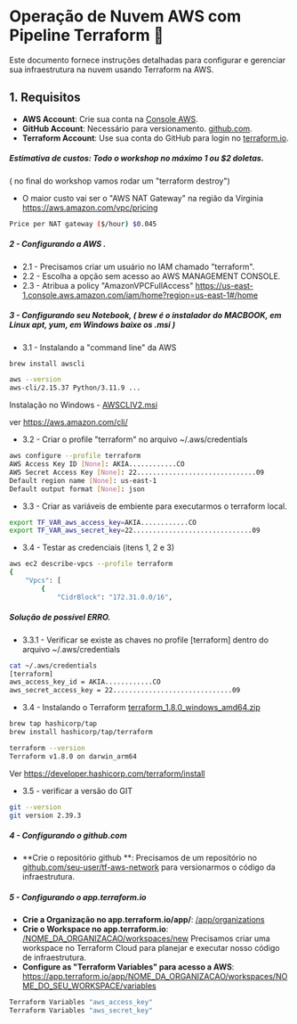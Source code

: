# Operação de Nuvem AWS com Pipeline Terraform 🚀

Este documento fornece instruções detalhadas para configurar e gerenciar sua infraestrutura na nuvem usando Terraform na AWS. 

## 1. Requisitos

- **AWS Account**: Crie sua conta na [Console AWS](https://console.aws.amazon.com/console/home).
- **GitHub Account**: Necessário para versionamento. [github.com](https://github.com).
- **Terraform Account**: Use sua conta do GitHub para login no [terraform.io](https://app.terraform.io).

##### Estimativa de custos: Todo o workshop no máximo 1 ou $2 doletas.
 ( no final do workshop vamos rodar um "terraform destroy")
- O maior custo vai ser o "AWS NAT Gateway" na região da Virginia https://aws.amazon.com/vpc/pricing
``` bash
Price per NAT gateway ($/hour) $0.045
```

##### 2 - Configurando a AWS . 
 - 2.1 - Precisamos criar um usuário no IAM chamado "terraform". 
 - 2.2 - Escolha a opção sem acesso ao AWS MANAGEMENT CONSOLE.
 - 2.3 - Atribua a policy "AmazonVPCFullAccess"
 https://us-east-1.console.aws.amazon.com/iam/home?region=us-east-1#/home

##### 3 - Configurando seu Notebook, ( brew é o instalador do MACBOOK, em Linux apt, yum, em Windows baixe os .msi )
- 3.1 - Instalando a "command line" da AWS
``` bash
brew install awscli

aws --version
aws-cli/2.15.37 Python/3.11.9 ...
```
Instalação no Windows - [AWSCLIV2.msi](https://awscli.amazonaws.com/AWSCLIV2.msi)

ver https://aws.amazon.com/cli/

- 3.2 - Criar o profile "terraform" no arquivo ~/.aws/credentials
``` bash
aws configure --profile terraform
AWS Access Key ID [None]: AKIA............CO
AWS Secret Access Key [None]: 22..............................09
Default region name [None]: us-east-1
Default output format [None]: json
```

- 3.3 - Criar as variáveis de embiente para executarmos o terraform local.
```bash
export TF_VAR_aws_access_key=AKIA............CO
export TF_VAR_aws_secret_key=22..............................09
```

- 3.4 - Testar as credenciais (itens 1, 2 e 3)
``` bash
aws ec2 describe-vpcs --profile terraform
{
    "Vpcs": [
        {
            "CidrBlock": "172.31.0.0/16",
```

##### Solução de possível ERRO.
- 3.3.1 - Verificar se existe as chaves no profile [terraform] dentro do arquivo ~/.aws/credentials
``` bash
cat ~/.aws/credentials
[terraform]
aws_access_key_id = AKIA............CO
aws_secret_access_key = 22..............................09
```

- 3.4 - Instalando o Terraform
[terraform_1.8.0_windows_amd64.zip](https://releases.hashicorp.com/terraform/1.8.0/terraform_1.8.0_windows_amd64.zip)

``` bash
brew tap hashicorp/tap
brew install hashicorp/tap/terraform

terraform --version   
Terraform v1.8.0 on darwin_arm64
```
Ver https://developer.hashicorp.com/terraform/install

- 3.5 - verificar a versão do GIT
```bash
git --version
git version 2.39.3
```

##### 4 - Configurando o github.com
- **Crie o repositório github **: Precisamos de um repositório no [github.com/seu-user/tf-aws-network](https://github.com/) para versionarmos o código da infraestrutura.

##### 5 - Configurando o app.terraform.io
- **Crie a Organização no app.terraform.io/app/**: [/app/organizations](https://app.terraform.io/app/organizations/new) 
- **Crie o Workspace no app.terraform.io**: [/NOME_DA_ORGANIZACAO/workspaces/new](https://app.terraform.io/app/NOME_DA_ORGANIZACAO/workspaces/new) 
Precisamos criar uma workspace no Terraform Cloud para planejar e executar nosso código de infraestrutura.
- **Configure as "Terraform Variables" para acesso a AWS**: https://app.terraform.io/app/NOME_DA_ORGANIZACAO/workspaces/NOME_DO_SEU_WORKSPACE/variables 
```bash
Terraform Variables "aws_access_key"
Terraform Variables "aws_secret_key"
```
